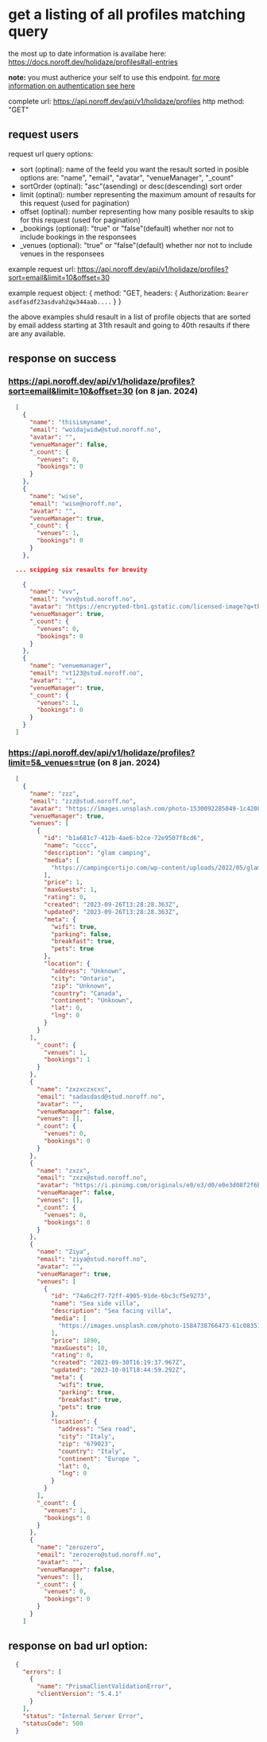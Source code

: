 # get a listing of all profiles matching query

the most up to date information is availabe here: https://docs.noroff.dev/holidaze/profiles#all-entries

**note:** you must autherice your self to use this endpoint. [for more information on authentication see here](../api-guide.md#sending-authentication-token)

complete url: https://api.noroff.dev/api/v1/holidaze/profiles
http method: "GET"

## request users

request url query options:
- sort (optinal): name of the feeld you want the resault sorted in posible options are: "name", "email", "avatar", "venueManager", "_count"
- sortOrder (optinal): "asc"(asending) or desc(descending) sort order
- limit (optinal): number representing the maximum amount of resaults for this request (used for pagination)
- offset (optinal): number representing how many posible resaults to skip for this request (used for pagination)
- _bookings (optional): "true" or "false"(default) whether nor not to include bookings in the responsees
- _venues (optional): "true" or "false"(default) whether nor not to include venues in the responsees

example request url:
 https://api.noroff.dev/api/v1/holidaze/profiles?sort=email&limit=10&offset=30
 
example request object: 
{
  method: "GET,
  headers: {
    Authorization: `Bearer asdfasdf23asdvah2qw344aab....`
  }
}

the above examples shuld resault in a list of profile objects that are sorted 
by email addess starting at 31th resault and going to 40th resaults if there are any available.

## response on success

### https://api.noroff.dev/api/v1/holidaze/profiles?sort=email&limit=10&offset=30 (on 8 jan. 2024)
```json
  [
    {
      "name": "thisismyname",
      "email": "woidajwidw@stud.noroff.no",
      "avatar": "",
      "venueManager": false,
      "_count": {
        "venues": 0,
        "bookings": 0
      }
    },
    {
      "name": "wise",
      "email": "wise@noroff.no",
      "avatar": "",
      "venueManager": true,
      "_count": {
        "venues": 1,
        "bookings": 0
      }
    },

  ... scipping six resaults for brevity
    
    {
      "name": "vvv",
      "email": "vvv@stud.noroff.no",
      "avatar": "https://encrypted-tbn1.gstatic.com/licensed-image?q=tbn:ANd9GcTyya-iJrdM6II6svo4re02CEfbPDw6FAlLY_hMTAOMNe6XfV2av0nXOplFHCq4U6aWcrPr4_cIGk47T_Y",
      "venueManager": true,
      "_count": {
        "venues": 0,
        "bookings": 0
      }
    },
    {
      "name": "venuemanager",
      "email": "vt123@stud.noroff.no",
      "avatar": "",
      "venueManager": true,
      "_count": {
        "venues": 1,
        "bookings": 0
      }
    }
  ]
```

### https://api.noroff.dev/api/v1/holidaze/profiles?limit=5&_venues=true (on 8 jan. 2024)
```json
  [
    {
      "name": "zzz",
      "email": "zzz@stud.noroff.no",
      "avatar": "https://images.unsplash.com/photo-1530092285049-1c42085fd395?ixlib=rb-4.0.3&ixid=M3wxMjA3fDB8MHxzZWFyY2h8Mnx8d2hpdGUlMjBmbG93ZXJ8ZW58MHx8MHx8fDA%3D&w=1000&q=80",
      "venueManager": true,
      "venues": [
        {
          "id": "b1a681c7-412b-4ae6-b2ce-72e9507f8cd6",
          "name": "cccc",
          "description": "glam camping",
          "media": [
            "https://campingcortijo.com/wp-content/uploads/2022/05/glam-4-pro-amarillo-06.jpg"
          ],
          "price": 1,
          "maxGuests": 1,
          "rating": 0,
          "created": "2023-09-26T13:28:28.363Z",
          "updated": "2023-09-26T13:28:28.363Z",
          "meta": {
            "wifi": true,
            "parking": false,
            "breakfast": true,
            "pets": true
          },
          "location": {
            "address": "Unknown",
            "city": "Ontario",
            "zip": "Unknown",
            "country": "Canada",
            "continent": "Unknown",
            "lat": 0,
            "lng": 0
          }
        }
      ],
        "_count": {
          "venues": 1,
          "bookings": 1
        }
      },
      {
        "name": "zxzxczxcxc",
        "email": "sadasdasd@stud.noroff.no",
        "avatar": "",
        "venueManager": false,
        "venues": [],
        "_count": {
          "venues": 0,
          "bookings": 0
        }
      },
      {
        "name": "zxzx",
        "email": "zxzx@stud.noroff.no",
        "avatar": "https://i.pinimg.com/originals/e0/e3/d0/e0e3d08f2f6bdafc73351569c6647a34.png",
        "venueManager": false,
        "venues": [],
        "_count": {
          "venues": 0,
          "bookings": 0
        }
      },
      {
        "name": "Ziya",
        "email": "ziya@stud.noroff.no",
        "avatar": "",
        "venueManager": true,
        "venues": [
          {
            "id": "74a6c2f7-72ff-4905-91de-6bc3cf5e9273",
            "name": "Sea side villa",
            "description": "Sea facing villa",
            "media": [
              "https://images.unsplash.com/photo-1584738766473-61c083514bf4?ixlib=rb-4.0.3&ixid=M3wxMjA3fDB8MHxzZWFyY2h8Mjh8fGhvdXNlfGVufDB8fDB8fHww&auto=format&fit=crop&w=800&q=60"
            ],
            "price": 1890,
            "maxGuests": 10,
            "rating": 0,
            "created": "2023-09-30T16:19:37.967Z",
            "updated": "2023-10-01T18:44:59.292Z",
            "meta": {
              "wifi": true,
              "parking": true,
              "breakfast": true,
              "pets": true
            },
            "location": {
              "address": "Sea road",
              "city": "Italy",
              "zip": "679023",
              "country": "Italy",
              "continent": "Europe ",
              "lat": 0,
              "lng": 0
            }
          }
        ],
        "_count": {
          "venues": 1,
          "bookings": 0
        }
      },
      {
        "name": "zerozero",
        "email": "zerozero@stud.noroff.no",
        "avatar": "",
        "venueManager": false,
        "venues": [],
        "_count": {
          "venues": 0,
          "bookings": 0
        }
      }
    ]
  ```

  ## response on bad url option:
  ```json
    {
      "errors": [
        {
          "name": "PrismaClientValidationError",
          "clientVersion": "5.4.1"
        }
      ],
      "status": "Internal Server Error",
      "statusCode": 500
    }
  ```